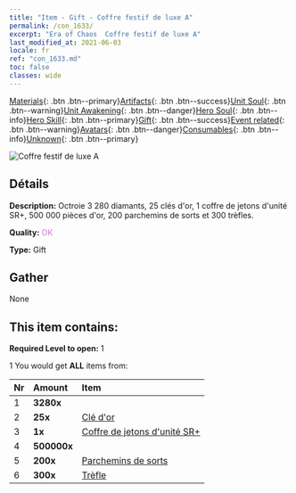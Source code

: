 ```yaml
---
title: "Item - Gift - Coffre festif de luxe A"
permalink: /con_1633/
excerpt: "Era of Chaos  Coffre festif de luxe A"
last_modified_at: 2021-06-03
locale: fr
ref: "con_1633.md"
toc: false
classes: wide
---
```

 [Materials](/ItemsFR/){: .btn .btn--primary}[Artifacts](/ItemsFR/Artifacts/){: .btn .btn--success}[Unit Soul](/ItemsFR/UnitSoul/){: .btn .btn--warning}[Unit Awakening](/ItemsFR/UnitAwakening/){: .btn .btn--danger}[Hero Soul](/ItemsFR/HeroSoul/){: .btn .btn--info}[Hero Skill](/ItemsFR/HeroSkill/){: .btn .btn--primary}[Gift](/ItemsFR/Gift/){: .btn .btn--success}[Event related](/ItemsFR/Events/){: .btn .btn--warning}[Avatars](/ItemsFR/Avatars/){: .btn .btn--danger}[Consumables](/ItemsFR/Consumables/){: .btn .btn--info}[Unknown](/ItemsFR/Unknown/){: .btn .btn--primary}

 ![Coffre festif de luxe A](/images/t/i_907249.png)

## Détails
 **Description:** Octroie 3 280 diamants, 25 clés d'or, 1 coffre de jetons d'unité SR+, 500 000 pièces d'or, 200 parchemins de sorts et 300 trèfles.

 **Quality:** <span style="color: #DA70D6">OK</span>

 **Type:** Gift

## Gather

  None

## This item contains:

 **Required Level to open:** 1

 1 You would get **ALL** items  from:

  | Nr | Amount |     Item    |
  |:---|:-------|:------------|
  | 1 |  **3280x** | <i class="fas fa-gem"/> |  | 
  | 2 |  **25x** | [Clé d'or](/ItemsFR/con_783/) |  | 
  | 3 |  **1x** | [Coffre de jetons d'unité SR+](/ItemsFR/con_1598/) |  | 
  | 4 |  **500000x** | <i class="fas fa-coins"/> |  | 
  | 5 |  **200x** | [Parchemins de sorts](/ItemsFR/con_694/) |  | 
  | 6 |  **300x** | [Trèfle](/ItemsFR/con_537/) |  | 
